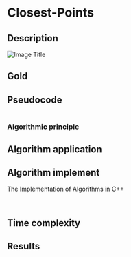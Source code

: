 # Closest-Points



## Description


![Image Title](Dijkstra.png)

## Gold


## Pseudocode

```

```
### Algorithmic principle




## Algorithm application



## Algorithm implement
The Implementation of Algorithms in C++
```


```

## Time complexity



## Results
